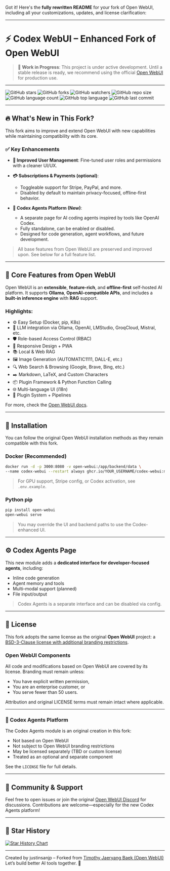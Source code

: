 Got it! Here's the **fully rewritten README** for your fork of Open WebUI, including all your customizations, updates, and license clarification:

---

# ⚡ Codex WebUI – Enhanced Fork of Open WebUI

> 🚧 **Work in Progress**: This project is under active development. Until a stable release is ready, we recommend using the official [Open WebUI](https://github.com/open-webui/open-webui) for production use.

---

![GitHub stars](https://img.shields.io/github/stars/open-webui/open-webui?style=social)
![GitHub forks](https://img.shields.io/github/forks/open-webui/open-webui?style=social)
![GitHub watchers](https://img.shields.io/github/watchers/open-webui/open-webui?style=social)
![GitHub repo size](https://img.shields.io/github/repo-size/open-webui/open-webui)
![GitHub language count](https://img.shields.io/github/languages/count/open-webui/open-webui)
![GitHub top language](https://img.shields.io/github/languages/top/open-webui/open-webui)
![GitHub last commit](https://img.shields.io/github/last-commit/open-webui/open-webui?color=red)

---

## 🔥 What's New in This Fork?

This fork aims to improve and extend Open WebUI with new capabilities while maintaining compatibility with its core.

### ✅ Key Enhancements

* **🔐 Improved User Management**: Fine-tuned user roles and permissions with a cleaner UI/UX.
* **💳 Subscriptions & Payments (optional)**:

  * Toggleable support for Stripe, PayPal, and more.
  * Disabled by default to maintain privacy-focused, offline-first behavior.
* **🧠 Codex Agents Platform (New)**:

  * A separate page for AI coding agents inspired by tools like OpenAI Codex.
  * Fully standalone, can be enabled or disabled.
  * Designed for code generation, agent workflows, and future development.

> All base features from Open WebUI are preserved and improved upon. See below for a full feature list.

---

## 🌟 Core Features from Open WebUI

Open WebUI is an **extensible**, **feature-rich**, and **offline-first** self-hosted AI platform. It supports **Ollama**, **OpenAI-compatible APIs**, and includes a **built-in inference engine** with **RAG** support.

### Highlights:

* ⚙️ Easy Setup (Docker, pip, K8s)
* 🤖 LLM integration via Ollama, OpenAI, LMStudio, GroqCloud, Mistral, etc.
* 🛡️ Role-based Access Control (RBAC)
* 📱 Responsive Design + PWA
* 📚 Local & Web RAG
* 🖼️ Image Generation (AUTOMATIC1111, DALL-E, etc.)
* 🔍 Web Search & Browsing (Google, Brave, Bing, etc.)
* ✒️ Markdown, LaTeX, and Custom Characters
* 📦 Plugin Framework & Python Function Calling
* 🌐 Multi-language UI (i18n)
* 🧩 Plugin System + Pipelines

For more, check the [Open WebUI docs](https://docs.openwebui.com/).

---

## 🚀 Installation

You can follow the original Open WebUI installation methods as they remain compatible with this fork.

### Docker (Recommended)

```bash
docker run -d -p 3000:8080 -v open-webui:/app/backend/data \
--name codex-webui --restart always ghcr.io/YOUR_USERNAME/codex-webui:main
```

> For GPU support, Stripe config, or Codex activation, see `.env.example`.

### Python pip

```bash
pip install open-webui
open-webui serve
```

> You may override the UI and backend paths to use the Codex-enhanced UI.

---

## ⚙️ Codex Agents Page

This new module adds a **dedicated interface for developer-focused agents**, including:

* Inline code generation
* Agent memory and tools
* Multi-modal support (planned)
* File input/output

> Codex Agents is a separate interface and can be disabled via config.

---

## 📜 License

This fork adopts the same license as the original **Open WebUI** project: a [BSD-3-Clause license with additional branding restrictions](LICENSE).

### Open WebUI Components

All code and modifications based on Open WebUI are covered by its license. Branding must remain unless:

* You have explicit written permission,
* You are an enterprise customer, or
* You serve fewer than 50 users.

Attribution and original LICENSE terms must remain intact where applicable.

---

### 🧠 Codex Agents Platform

The Codex Agents module is an original creation in this fork:

* Not based on Open WebUI
* Not subject to Open WebUI branding restrictions
* May be licensed separately (TBD or custom license)
* Treated as an optional and separate component

See the `LICENSE` file for full details.

---

## 💬 Community & Support

Feel free to open issues or join the original [Open WebUI Discord](https://discord.gg/5rJgQTnV4s) for discussions. Contributions are welcome—especially for the new Codex Agents platform!

---

## 🌟 Star History

<a href="https://star-history.com/#open-webui/open-webui&Date">
  <picture>
    <source media="(prefers-color-scheme: dark)" srcset="https://api.star-history.com/svg?repos=open-webui/open-webui&type=Date&theme=dark" />
    <source media="(prefers-color-scheme: light)" srcset="https://api.star-history.com/svg?repos=open-webui/open-webui&type=Date" />
    <img alt="Star History Chart" src="https://api.star-history.com/svg?repos=open-webui/open-webui&type=Date" />
  </picture>
</a>

---

Created by justinsanjp – Forked from [Timothy Jaeryang Baek (Open WebUI)](https://github.com/tjbck)
Let’s build better AI tools together. 💪

